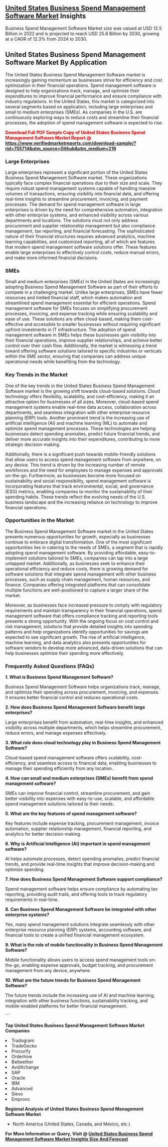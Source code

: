 <h2><a href="https://www.verifiedmarketreports.com/download-sample/?rid=755714&amp;utm_source=Github&amp;utm_medium=216" target="_blank">United States Business Spend Management Software Market</a> Insights</h2><p>Business Spend Management Software Market size was valued at USD 12.5 Billion in 2022 and is projected to reach USD 25.8 Billion by 2030, growing at a CAGR of 12.3% from 2024 to 2030.</p><p><h2>United States Business Spend Management Software Market By Application</h2><p>The United States Business Spend Management Software market is increasingly gaining momentum as businesses strive for efficiency and cost optimization in their financial operations. Spend management software is designed to help organizations track, manage, and optimize their expenditures to improve financial performance and ensure compliance with industry regulations. In the United States, this market is categorized into several segments based on application, including large enterprises and small to medium enterprises (SMEs). As companies in the U.S. are continuously exploring ways to reduce costs and streamline their financial processes, the adoption of spend management software is expected to rise. <strong><p><span class=""><span style="color: #ff0000;"><strong>Download Full PDF Sample Copy of United States Business Spend Management Software Market Report</strong> @ </span><a href="https://www.verifiedmarketreports.com/download-sample/?rid=755714&amp;utm_source=Github&amp;utm_medium=216" target="_blank">https://www.verifiedmarketreports.com/download-sample/?rid=755714&amp;utm_source=Github&amp;utm_medium=216</a></span></p></strong></p><h3>Large Enterprises</h3><p>Large enterprises represent a significant portion of the United States Business Spend Management Software market. These organizations typically face complex financial operations due to their size and scale. They require robust spend management systems capable of handling massive volumes of transactions, ensuring visibility into financial data, and offering real-time insights to streamline procurement, invoicing, and payment processes. The demand for spend management software in large enterprises is driven by the need for comprehensive automation, integration with other enterprise systems, and enhanced visibility across various departments and locations. The solutions must not only address procurement and supplier relationship management but also compliance management, tax reporting, and financial forecasting. The sophisticated nature of their financial structures requires advanced analytics, machine learning capabilities, and customized reporting, all of which are features that modern spend management software solutions offer. These features enable large enterprises to effectively control costs, reduce manual errors, and make more informed financial decisions.</p><h3>SMEs</h3><p>Small and medium enterprises (SMEs) in the United States are increasingly adopting Business Spend Management Software as part of their efforts to compete in a challenging market. Unlike large enterprises, SMEs have fewer resources and limited financial staff, which makes automation and streamlined spend management essential for efficient operations. Spend management software for SMEs focuses on simplifying procurement processes, invoicing, and expense tracking while ensuring scalability and ease of use. These solutions are often cloud-based, making them cost-effective and accessible to smaller businesses without requiring significant upfront investments in IT infrastructure. The adoption of spend management software in SMEs helps these businesses gain visibility into their financial operations, improve supplier relationships, and achieve better control over their cash flow. Additionally, the market is witnessing a trend toward offering software solutions tailored to specific industries or verticals within the SME sector, ensuring that companies can address unique operational needs while benefiting from the technology.</p><h3>Key Trends in the Market</h3><p>One of the key trends in the United States Business Spend Management Software market is the growing shift towards cloud-based solutions. Cloud technology offers flexibility, scalability, and cost-efficiency, making it an attractive option for businesses of all sizes. Moreover, cloud-based spend management systems enable real-time data access, collaboration across departments, and seamless integration with other enterprise resource planning (ERP) tools. Another prominent trend is the increasing use of artificial intelligence (AI) and machine learning (ML) to automate and optimize spend management processes. These technologies are helping businesses detect spending anomalies, predict future financial trends, and deliver more accurate insights into their expenditures, contributing to more strategic decision-making.</p><p>Additionally, there is a significant push towards mobile-friendly solutions that allow users to access spend management software from anywhere, on any device. This trend is driven by the increasing number of remote workforces and the need for employees to manage expenses and approvals on-the-go. Furthermore, as businesses become more focused on sustainability and social responsibility, spend management software is incorporating features that track environmental, social, and governance (ESG) metrics, enabling companies to monitor the sustainability of their spending habits. These trends reflect the evolving needs of the U.S. business landscape and the increasing reliance on technology to improve financial operations.</p><h3>Opportunities in the Market</h3><p>The Business Spend Management Software market in the United States presents numerous opportunities for growth, especially as businesses continue to embrace digital transformation. One of the most significant opportunities lies in catering to the needs of SMEs, a segment that is rapidly adopting spend management software. By providing affordable, easy-to-implement solutions tailored to SMEs, companies can tap into a large untapped market. Additionally, as businesses seek to enhance their operational efficiency and reduce costs, there is growing demand for software solutions that integrate spend management with other business processes, such as supply chain management, human resources, and finance. Companies offering integrated platforms that can consolidate multiple functions are well-positioned to capture a larger share of the market.</p><p>Moreover, as businesses face increased pressure to comply with regulatory requirements and maintain transparency in their financial operations, spend management software that offers compliance tracking and reporting tools presents a strong opportunity. With the ongoing focus on cost control and risk management, solutions that provide detailed insights into spending patterns and help organizations identify opportunities for savings are expected to see significant growth. The rise of artificial intelligence, machine learning, and data analytics also presents opportunities for software vendors to develop more advanced, data-driven solutions that can help businesses optimize their spending more effectively.</p><h3>Frequently Asked Questions (FAQs)</h3><p><strong>1. What is Business Spend Management Software?</strong></p><p>Business Spend Management Software helps organizations track, manage, and optimize their spending across procurement, invoicing, and expenses. It ensures better financial control and reduces operational costs.</p><p><strong>2. How does Business Spend Management Software benefit large enterprises?</strong></p><p>Large enterprises benefit from automation, real-time insights, and enhanced visibility across multiple departments, which helps streamline procurement, reduce errors, and manage expenses effectively.</p><p><strong>3. What role does cloud technology play in Business Spend Management Software?</strong></p><p>Cloud-based spend management software offers scalability, cost-efficiency, and seamless access to financial data, enabling businesses to manage their spending efficiently from any location.</p><p><strong>4. How can small and medium enterprises (SMEs) benefit from spend management software?</strong></p><p>SMEs can improve financial control, streamline procurement, and gain better visibility into expenses with easy-to-use, scalable, and affordable spend management solutions tailored to their needs.</p><p><strong>5. What are the key features of spend management software?</strong></p><p>Key features include expense tracking, procurement management, invoice automation, supplier relationship management, financial reporting, and analytics for better decision-making.</p><p><strong>6. Why is Artificial Intelligence (AI) important in spend management software?</strong></p><p>AI helps automate processes, detect spending anomalies, predict financial trends, and provide real-time insights that improve decision-making and optimize spending.</p><p><strong>7. How does Business Spend Management Software support compliance?</strong></p><p>Spend management software helps ensure compliance by automating tax reporting, providing audit trails, and offering tools to track regulatory requirements in real-time.</p><p><strong>8. Can Business Spend Management Software be integrated with other enterprise systems?</strong></p><p>Yes, many spend management solutions integrate seamlessly with other enterprise resource planning (ERP) systems, accounting software, and financial tools to create a unified financial management ecosystem.</p><p><strong>9. What is the role of mobile functionality in Business Spend Management Software?</strong></p><p>Mobile functionality allows users to access spend management tools on-the-go, enabling expense approvals, budget tracking, and procurement management from any device, anywhere.</p><p><strong>10. What are the future trends for Business Spend Management Software?</strong></p><p>The future trends include the increasing use of AI and machine learning, integration with other business functions, sustainability tracking, and mobile-enabled platforms for better financial management.</p>```</p><p><strong>Top United States Business Spend Management Software Market Companies</strong></p><div data-test-id=""><p><li>Tradogram</li><li> TradeGecko</li><li> Procurify</li><li> Orderhive</li><li> Bellwether</li><li> AvidXchange</li><li> SAP</li><li> Oracle</li><li> IBM</li><li> Advanced</li><li> Sievo</li><li> Empronc</li></p><div><strong>Regional Analysis of&nbsp;United States Business Spend Management Software Market</strong></div><ul><li dir="ltr"><p dir="ltr">North America&nbsp;(United States, Canada, and Mexico, etc.)</p></li></ul><p><strong>For More Information or Query, Visit @&nbsp;</strong><strong><a href="https://www.verifiedmarketreports.com/product/business-spend-management-software-market/?utm_source=Github&amp;utm_medium=216" target="_blank">United States Business Spend Management Software Market Insights Size And Forecast</a></strong></p></div>
